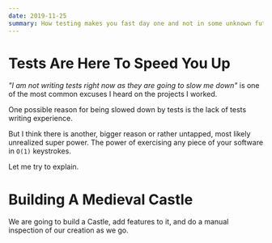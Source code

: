 ```yaml
---
date: 2019-11-25
summary: How testing makes you fast day one and not in some unknown future
---
```


# Tests Are Here To Speed You Up

*"I am not writing tests right now as they are going to slow me down"* is one of the most common excuses I heard on 
the projects I worked. 

One possible reason for being slowed down by tests is the lack of tests writing experience. 

But I think there is another, bigger reason or rather untapped, most likely unrealized super power. The power of exercising
any piece of your software in `O(1)` keystrokes.
   
Let me try to explain.

# Building A Medieval Castle

We are going to build a Castle, add features to it, and do a manual inspection of our creation as we go.

